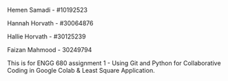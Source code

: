 Hemen Samadi - #10192523



Hannah Horvath - #30064876



Hallie Horvath - #30125239



Faizan Mahmood - 30249794 







This is for ENGG 680 assignment 1 - Using Git and Python for Collaborative Coding in Google Colab \& Least Square Application.

